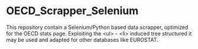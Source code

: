 # OECD_Scrapper_Selenium
This repository contain a Selenium/Python based data scrapper, optimized for the OECD stats page. Exploiting the &lt;ul> - &lt;li> induced tree structured it may be used and adapted for other databases like EUROSTAT.
